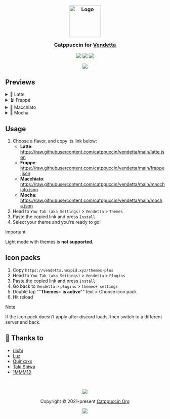 <h3 align="center">
	<img src="https://raw.githubusercontent.com/catppuccin/catppuccin/main/assets/logos/exports/1544x1544_circle.png" width="100" alt="Logo"/><br/>
	<img src="https://raw.githubusercontent.com/catppuccin/catppuccin/main/assets/misc/transparent.png" height="30" width="0px"/>
	Catppuccin for <a href="https://github.com/vendetta-mod/Vendetta">Vendetta</a>
	<img src="https://raw.githubusercontent.com/catppuccin/catppuccin/main/assets/misc/transparent.png" height="30" width="0px"/>
</h3>

<p align="center">
	<a href="https://github.com/riivx/vendetta/stargazers"><img src="https://img.shields.io/github/stars/riivx/vendetta?colorA=363a4f&colorB=b7bdf8&style=for-the-badge"></a>
	<a href="https://github.com/riivx/vendetta/issues"><img src="https://img.shields.io/github/issues/riivx/vendetta?colorA=363a4f&colorB=f5a97f&style=for-the-badge"></a>
	<a href="https://github.com/riivx/vendetta/contributors"><img src="https://img.shields.io/github/contributors/riivx/vendetta?colorA=363a4f&colorB=a6da95&style=for-the-badge"></a>
</p>

<p align="center">
	<img src="https://raw.githubusercontent.com/riivx/vendetta/main/assets/preview.webp"/>
</p>

## Previews

<details>
<summary>🌻 Latte</summary>
<img src="https://raw.githubusercontent.com/riivx/vendetta/main/assets/latte.webp"/>
</details>
<details>
<summary>🪴 Frappé</summary>
<img src="https://raw.githubusercontent.com/riivx/vendetta/main/assets/frappe.webp"/>
</details>
<details>
<summary>🌺 Macchiato</summary>
<img src="https://raw.githubusercontent.com/riivx/vendetta/main/assets/macchiato.webp"/>
</details>
<details>
<summary>🌿 Mocha</summary>
<img src="https://raw.githubusercontent.com/riivx/vendetta//main/assets/mocha.webp"/>
</details>

## Usage

1. Choose a flavor, and copy its link below:
	- **Latte**: https://raw.githubusercontent.com/catppuccin/vendetta/main/latte.json
	- **Frappe**: https://raw.githubusercontent.com/catppuccin/vendetta/main/frappe.json
	- **Macchiato**: https://raw.githubusercontent.com/catppuccin/vendetta/main/macchiato.json
	- **Mocha**:  https://raw.githubusercontent.com/catppuccin/vendetta/main/mocha.json
2. Head to `You Tab (aka Settings)` > `Vendetta` > `Themes`
3. Paste the copied link and press `Install`
4. Select your theme and you're ready to go!

> [!IMPORTANT]
> Light mode with themes is **not supported**.

## Icon packs

1. Copy `https://vendetta.nexpid.xyz/themes-plus`
2. Head to `You Tab (aka Settings)` > `Vendetta` > `Plugins`
3. Paste the copied link and press `Install`
4. Go back to `Vendetta` > `plugins` > `themes+ settings`
5. Double tap ""**Themes+ is active**"" text > Choose icon pack
6. Hit reload

> [!NOTE]
> If the icon pack doesn't apply after discord loads, then switch to a different server and back.

## 💝 Thanks to

- [riichi](https://github.com/riivx)
- [Luz](https://github.com/luzikii)
- [Quinxxxx](https://github.com/Quinxxxx)
- [Taki Shiwa](https://github.com/TakiShiwa)
- [1MMM10](https://github.com/1MMM10)

&nbsp;

<p align="center">
	<img src="https://raw.githubusercontent.com/catppuccin/catppuccin/main/assets/footers/gray0_ctp_on_line.svg?sanitize=true" />
</p>

<p align="center">
	Copyright &copy; 2021-present <a href="https://github.com/catppuccin" target="_blank">Catppuccin Org</a>
</p>

<p align="center">
	<a href="https://github.com/catppuccin/catppuccin/blob/main/LICENSE"><img src="https://img.shields.io/static/v1.svg?style=for-the-badge&label=License&message=MIT&logoColor=d9e0ee&colorA=363a4f&colorB=b7bdf8"/></a>
</p>
